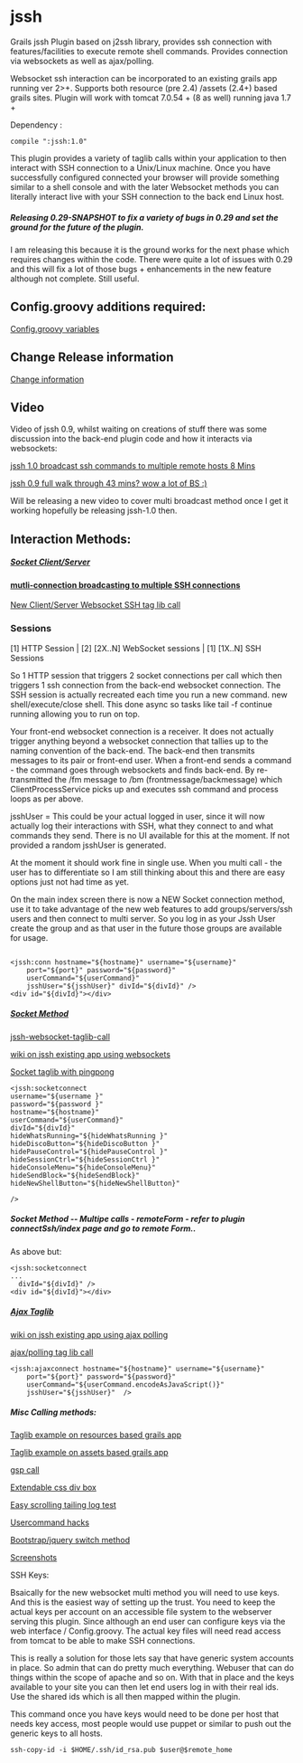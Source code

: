 jssh
====

Grails jssh Plugin based on j2ssh library, provides ssh connection with features/facilities to execute remote shell commands. Provides connection via websockets as well as ajax/polling.  

Websocket ssh interaction can be incorporated to an existing grails app running ver 2>+. Supports both resource (pre 2.4) /assets (2.4+) based grails sites. Plugin will work with tomcat 7.0.54 + (8 as well) running java 1.7 +


Dependency :

	compile ":jssh:1.0" 

This plugin provides a variety of taglib calls within your application to then interact with SSH connection to a Unix/Linux machine. Once you have successfully configured connected your browser will provide something similar to a shell console and with the later Websocket methods you can literally interact live with your SSH connection to the back end Linux host.

##### Releasing 0.29-SNAPSHOT to fix a variety of bugs in 0.29 and set the ground for the future of the plugin.
I am releasing this because it is the ground works for the next phase which requires changes within the code. There were quite a lot of issues with 0.29 and this will fix a lot of those bugs + enhancements in the new feature although not complete. Still useful.


## Config.groovy additions required: 

[Config.groovy variables](https://github.com/vahidhedayati/jssh/wiki/Config.groovy-values)

## Change Release information
 
[Change information](https://github.com/vahidhedayati/jssh/wiki/VersionInfo)

## Video

Video of jssh 0.9, whilst waiting on creations of stuff there was some discussion into the back-end plugin code and how it interacts via websockets:

[jssh 1.0 broadcast ssh commands to multiple remote hosts 8 Mins](https://www.youtube.com/watch?v=HcJauTC6b8I)

[jssh 0.9 full walk through 43 mins? wow a lot of BS :) ](https://www.youtube.com/watch?v=r-dBVUmT9Uo)

Will be releasing a new video to cover multi broadcast method once I get it working hopefully be releasing jssh-1.0 then.
	 	


## Interaction Methods:

##### [Socket Client/Server](https://github.com/vahidhedayati/jssh/blob/master/grails-app/views/connectSsh/scsocketconnect.gsp)
#### [mutli-connection broadcasting to multiple SSH connections](https://github.com/vahidhedayati/jssh/wiki/mutli-connection---broadcasting-to-multi-nodes)

[New Client/Server Websocket SSH tag lib call](https://github.com/vahidhedayati/jssh/wiki/Websocket-client-server-taglib-call)



### Sessions
 [1] HTTP Session 
      |
 [2] [2X..N] WebSocket sessions
      |
 [1] [1X..N] SSH Sessions    
 
So 1 HTTP session that triggers 2 socket connections per call which then triggers 1 ssh connection from the back-end websocket connection. The SSH session is actually recreated each time you run a new command. new shell/execute/close shell. This done async so tasks like tail -f continue running allowing you to run on top.

Your front-end websocket connection is a receiver. It does not actually trigger anything beyond a websocket connection that tallies up to the naming convention of the back-end. The back-end then transmits messages to its pair or front-end user. When a front-end sends a command - the command goes through websockets and finds back-end. By re-transmitted the /fm message to /bm (frontmessage/backmessage) which ClientProcessService picks up and executes ssh command and process loops as per above.


jsshUser = This could be your actual logged in user, since it will now actually log their interactions with SSH, what they connect to and what commands they send. There is no UI available for this at the moment. If not provided a random jsshUser is generated.

At the moment it should work fine in single use. When you multi call - the user has to differentiate so I am still thinking about this and there are easy options just not had time as yet.


On the main index screen there is now a NEW Socket connection method, use it to take advantage of the new web features to add groups/servers/ssh users and then connect to multi server. So you log in as your Jssh User create the group and as that user in the future those groups are available for usage.


```gsp

<jssh:conn hostname="${hostname}" username="${username}"
	port="${port}" password="${password}"
	userCommand="${userCommand}"
	jsshUser="${jsshUser}" divId="${divId}" />
<div id="${divId}"></div>
```					

		
##### [Socket Method](https://github.com/vahidhedayati/jssh/blob/master/grails-app/views/connectSsh/socketprocess.gsp)

[jssh-websocket-taglib-call](https://github.com/vahidhedayati/jssh/wiki/jssh-websocket-taglib-call)

[wiki on jssh existing app using websockets](https://github.com/vahidhedayati/jssh/wiki/jssh-websocket-within-existing-application)

[Socket taglib with pingpong](https://github.com/vahidhedayati/jssh/wiki/socket-taglib-with-pingpong)


```gsp
<jssh:socketconnect 
username="${username }"
password="${password }"
hostname="${hostname}" 
userCommand="${userCommand}"
divId="${divId}"
hideWhatsRunning="${hideWhatsRunning }"
hideDiscoButton="${hideDiscoButton }"
hidePauseControl="${hidePauseControl }"
hideSessionCtrl="${hideSessionCtrl }"
hideConsoleMenu="${hideConsoleMenu}"
hideSendBlock="${hideSendBlock}"
hideNewShellButton="${hideNewShellButton}"

/>
```

##### Socket Method -- Multipe calls - remoteForm - refer to plugin connectSsh/index page and go to remote Form..

As above but:

```gsp
<jssh:socketconnect 
...
  divId="${divId}" />
<div id="${divId}"></div>
```

##### [Ajax Taglib](https://github.com/vahidhedayati/jssh/blob/master/grails-app/views/connectSsh/ajaxprocess.gsp)

[wiki on jssh existing app using ajax polling](https://github.com/vahidhedayati/jssh/wiki/using-jssh-within-existing-application)

[ajax/polling tag lib call](https://github.com/vahidhedayati/jssh/wiki/ajax-polling-taglib-call)

```gsp
<jssh:ajaxconnect hostname="${hostname}" username="${username}"
	port="${port}" password="${password}"
	userCommand="${userCommand.encodeAsJavaScript()}"
	jsshUser="${jsshUser}"  />
```


##### Misc Calling methods: 

[Taglib example on resources based grails app](https://github.com/vahidhedayati/jssh-test/blob/master/grails-app/views/testjssh/using-resources.gsp)

[Taglib example on assets based grails app](https://github.com/vahidhedayati/jssh-test/blob/master/grails-app/views/testjssh/using-assets.gsp)

[gsp call](https://github.com/vahidhedayati/jssh/wiki/call-directly-via-gsp)

[Extendable css div box](https://github.com/vahidhedayati/jssh/wiki/extending-SSH-Connection-boxes)

[Easy scrolling tailing log test](https://github.com/vahidhedayati/jssh/wiki/tail-dummy-log-file)

[Usercommand hacks](https://github.com/vahidhedayati/jssh/wiki/userCommand-hacks)

[Bootstrap/jquery switch method](https://github.com/vahidhedayati/jssh/wiki/Bootstrap---Jquery-Switch-method)

[Screenshots](https://github.com/vahidhedayati/jssh/wiki/Screenshots)

SSH Keys:

Bsaically for the new websocket multi method you will need to use keys. And this is the easiest way of setting up the trust. You need to keep the actual keys per account on an accessible file system to the webserver serving this plugin. Since although an end user can configure keys via the web interface / Config.groovy. The actual key files will need read access from tomcat to be able to make SSH connections.

This is really a solution for those lets say that have generic system accounts in place. So admin that can do pretty much everything. Webuser that can do things within the scope of apache and so on. With that in place and the keys available to your site you can then let end users log in with their real ids. Use the shared ids which is all then mapped within the plugin.

This command once you have keys would need to be done per host that needs key access, most people would use puppet or similar to push out the generic keys to all hosts.

```
ssh-copy-id -i $HOME/.ssh/id_rsa.pub $user@$remote_home
```



